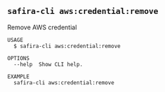 <!-- order:7 -->
<!-- PLEASE! Don't edit this file, auto generated! -->

## `safira-cli aws:credential:remove`

Remove AWS credential

```
USAGE
  $ safira-cli aws:credential:remove

OPTIONS
  --help  Show CLI help.

EXAMPLE
  safira-cli aws:credential:remove
```
